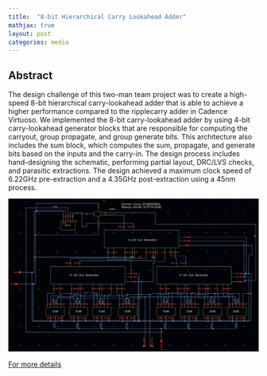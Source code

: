 ```yaml
---
title:  "8-bit Hierarchical Carry Lookahead Adder"
mathjax: true
layout: post
categories: media
---
```


## Abstract

The design challenge of this two-man team project was to create a high-speed 8-bit hierarchical carry-lookahead adder that is able to achieve a higher performance compared to the ripplecarry adder in Cadence Virtuoso. We implemented the 8-bit carry-lookahead adder by using 4-bit carry-lookahead generator blocks that are responsible for computing the carryout, group propagate, and group generate bits. This architecture also includes the sum block, which computes the sum, propagate, and generate bits based on the inputs and the carry-in. The design process includes hand-designing the schematic, performing partial layout, DRC/LVS checks, and parasitic extractions. The design achieved a maximum clock speed of 6.22GHz pre-extraction and a 4.35GHz post-extraction using a 45nm process.

![8bitschematic](/assets/images/8bitaddersch.jpg)

[For more details](https://mahonda.github.io/assets/pdfs/8bitadder_finalreport.pdf)


